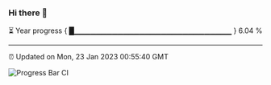 ### Hi there 👋

⏳ Year progress { █▁▁▁▁▁▁▁▁▁▁▁▁▁▁▁▁▁▁▁▁▁▁▁▁▁▁▁▁▁ } 6.04 %

---

⏰ Updated on Mon, 23 Jan 2023 00:55:40 GMT

![Progress Bar CI](https://github.com/liununu/liununu/workflows/Progress%20Bar%20CI/badge.svg)
